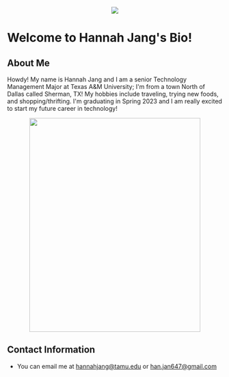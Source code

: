 <p align="center">
  <img src="https://media2.giphy.com/media/WqXjMzH77LbY4NFWbv/giphy.gif?cid=ecf05e47c53f831af0942393249d55e3d85992fc7f1a79c1&rid=giphy.gif&ct=s">
 
 </p>
 
 # Welcome to Hannah Jang's Bio!
 
 ## About Me
 
 Howdy! My name is Hannah Jang and I am a senior Technology Management Major at Texas A&M University; I'm from a town North of Dallas called Sherman, TX! My hobbies include traveling, trying new foods, and shopping/thrifting. I'm graduating in Spring 2023 and I am really excited to start my future career in technology!
 
 <p align="center">
  <img src="https://user-images.githubusercontent.com/113316061/189798904-755b75ad-30bc-4300-b55e-e9f5e58d3ba8.jpg" width="400" height="500">
   </p>
  
  ## Contact Information 
  
  - You can email me at hannahjang@tamu.edu or han.jan647@gmail.com
